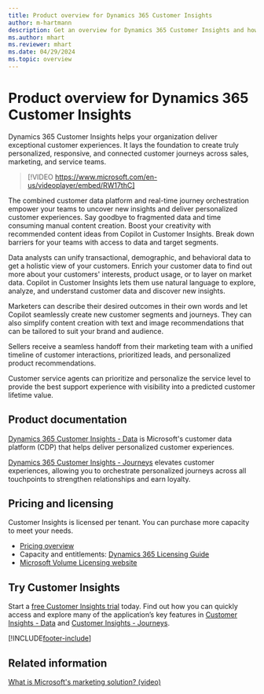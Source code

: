 ```yaml
---
title: Product overview for Dynamics 365 Customer Insights 
author: m-hartmann
description: Get an overview for Dynamics 365 Customer Insights and how your organization can benefit from the broad set of features.
ms.author: mhart
ms.reviewer: mhart
ms.date: 04/29/2024
ms.topic: overview
---
```


# Product overview for Dynamics 365 Customer Insights

Dynamics 365 Customer Insights helps your organization deliver exceptional customer experiences. It lays the foundation to create truly personalized, responsive, and connected customer journeys across sales, marketing, and service teams.

> [!VIDEO https://www.microsoft.com/en-us/videoplayer/embed/RW17thC]

The combined customer data platform and real-time journey orchestration empower your teams to uncover new insights and deliver personalized customer experiences. Say goodbye to fragmented data and time consuming manual content creation. Boost your creativity with recommended content ideas from Copilot in Customer Insights. Break down barriers for your teams with access to data and target segments.

Data analysts can unify transactional, demographic, and behavioral data to get a holistic view of your customers. Enrich your customer data to find out more about your customers' interests, product usage, or to layer on market data. Copilot in Customer Insights lets them use natural language to explore, analyze, and understand customer data and discover new insights.

Marketers can describe their desired outcomes in their own words and let Copilot seamlessly create new customer segments and journeys. They can also simplify content creation with text and image recommendations that can be tailored to suit your brand and audience.

Sellers receive a seamless handoff from their marketing team with a unified timeline of customer interactions, prioritized leads, and personalized product recommendations.

Customer service agents can prioritize and personalize the service level to provide the best support experience with visibility into a predicted customer lifetime value.

## Product documentation

[Dynamics 365 Customer Insights - Data](data/overview.md) is Microsoft's customer data platform (CDP) that helps deliver personalized customer experiences.

[Dynamics 365 Customer Insights - Journeys](journeys/real-time-marketing-overview.md) elevates customer experiences, allowing you to orchestrate personalized journeys across all touchpoints to strengthen relationships and earn loyalty.

## Pricing and licensing

Customer Insights is licensed per tenant. You can purchase more capacity to meet your needs.

- [Pricing overview](https://dynamics.microsoft.com/ai/customer-insights/pricing/)
- Capacity and entitlements: [Dynamics 365 Licensing Guide](https://go.microsoft.com/fwlink/?LinkId=866544)
- [Microsoft Volume Licensing website](https://www.microsoft.com/licensing/how-to-buy/how-to-buy)

## Try Customer Insights

Start a [free Customer Insights trial](https://dynamics.microsoft.com/ai/customer-insights/) today. Find out how you can quickly access and explore many of the application’s key features in [Customer Insights - Data](data/trial-signup.md) and [Customer Insights - Journeys](journeys/trial-signup.md).

[!INCLUDE[footer-include](data/includes/footer-banner.md)]


## Related information

[What is Microsoft's marketing solution? (video)](https://youtu.be/8o9s74gIGNA)
